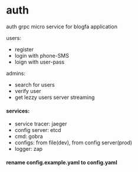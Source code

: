 # auth
auth grpc micro service for blogfa application
 
 users:
 - register
 - login with phone-SMS
 - loign with user-pass
 
 admins:
 - search for users
 - verify user
 - get lezzy users server streaming
#### services:
 - service tracer: jaeger
 - config server: etcd
 - cmd: gobra
 - configs: from file(dev), from config server(prod)
 - logger: zap

#### rename config.example.yaml to config.yaml


